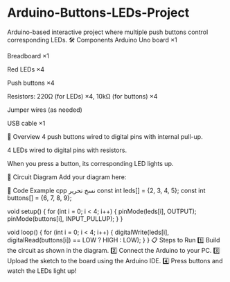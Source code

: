 # Arduino-Buttons-LEDs-Project

Arduino-based interactive project where multiple push buttons control corresponding LEDs. 🛠 Components Arduino Uno board ×1

Breadboard ×1

Red LEDs ×4

Push buttons ×4

Resistors: 220Ω (for LEDs) ×4, 10kΩ (for buttons) ×4

Jumper wires (as needed)

USB cable ×1

🔗 Overview 4 push buttons wired to digital pins with internal pull-up.

4 LEDs wired to digital pins with resistors.

When you press a button, its corresponding LED lights up.

📐 Circuit Diagram Add your diagram here:

🧾 Code Example cpp نسخ تحرير const int leds[] = {2, 3, 4, 5}; const int buttons[] = {6, 7, 8, 9};

void setup() { for (int i = 0; i < 4; i++) { pinMode(leds[i], OUTPUT); pinMode(buttons[i], INPUT_PULLUP); } }

void loop() { for (int i = 0; i < 4; i++) { digitalWrite(leds[i], digitalRead(buttons[i]) == LOW ? HIGH : LOW); } } 📋 Steps to Run 1️⃣ Build the circuit as shown in the diagram. 2️⃣ Connect the Arduino to your PC. 3️⃣ Upload the sketch to the board using the Arduino IDE. 4️⃣ Press buttons and watch the LEDs light up!
